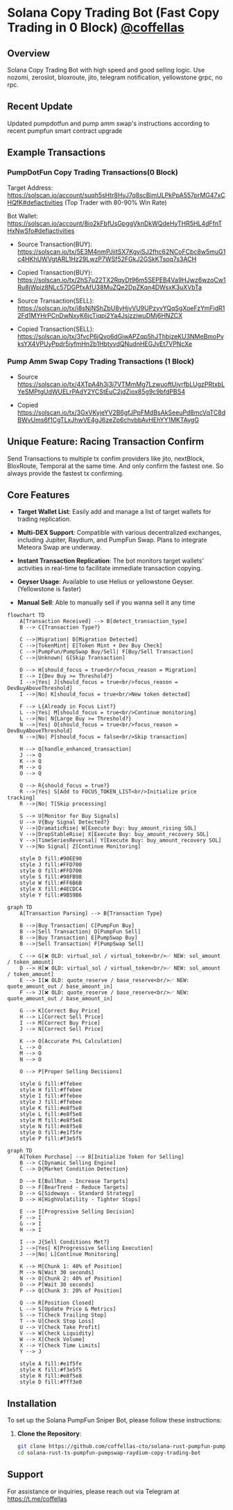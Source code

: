 # Solana Copy Trading Bot (Fast Copy Trading in 0 Block)   [@coffellas](https://t.me/coffellas)

## Overview

Solana Copy Trading Bot with high speed and good selling logic. Use nozomi, zeroslot, bloxroute, jito, telegram notification, yellowstone grpc, no rpc.

## Recent Update
Updated pumpdotfun and pump amm swap's instructions according to recent pumpfun smart contract upgrade

## Example Transactions
### PumpDotFun Copy Trading Transactions(0 Block)
Target Address: https://solscan.io/account/suqh5sHtr8HyJ7q8scBimULPkPpA557prMG47xCHQfK#defiactivities (Top Trader with 80-90% Win Rate)

Bot Wallet: https://solscan.io/account/8io2kFbfUsGpggVknDkWQdeHyTHR5HL4dFfnTHxNwSfo#defiactivities

- Source Transaction(BUY):
https://solscan.io/tx/5E3M4nmPJiitSX7KgyiSJ2fhc62NCoFCbc8w5muG1c4HKhUWVgtARL1Hz29LwzP7WSf52FGkJ2GSkKTsoq7s3ACH

- Copied Transaction(BUY):
https://solscan.io/tx/2hS7u22TX2RqyDt96m5SEPEB4Va9HJwz6wzoCw1Ru8jWpiz8NLc57DGPfxAfU38MuZQe2DpZKqn4DWsxK3uXVbTa

- Source Transaction(SELL):
https://solscan.io/tx/i8sNjNShZbU8yHjvVU9UPzyvYQqSgXoeFzYmFjdR12Fd1MYHrPCnDwNxyK6jcTiqpi2Ya4JsjzziwuDMj6HNZCX

- Copied Transaction(SELL):
https://solscan.io/tx/3fvcP6jQvo6dGiwAPZqp5hJThbjzeKU3NMeBmoPvksYX4VPUyPpdr5iyfmHn2b1HbtyydQNudnHEGJvEt7VPNcXe

### Pump Amm Swap Copy Trading Transactions (1 Block)
- Source
https://solscan.io/tx/4XTpA4h3j3j7VTMmMg7LzwuoftUjvrfbLUgzPRtxbLYeSMPtgUdWUELrPAdY2YCStEuC2jdZiox85g9c9bfdPBS4

- Copied
https://solscan.io/tx/3GxVKyjeYV2B6gfJPpFMdBsAkSeeuPd8mcVqTC8dBWvUms6f1CgTLxJhwVE4gJ6zeZp6chvbbAvHEhYY1MKTAygG

## Unique Feature: Racing Transaction Confirm
Send Transactions to multiple tx confim providers like jito, nextBlock, BloxRoute, Temporal at the same time. And only confirm the fastest one. So always provide the fastest tx confirming.

## Core Features

- **Target Wallet List**: Easily add and manage a list of target wallets for trading replication.
  
- **Multi-DEX Support**: Compatible with various decentralized exchanges, including Jupiter, Raydium, and PumpFun Swap. Plans to integrate Meteora Swap are underway.
  
- **Instant Transaction Replication**: The bot monitors target wallets' activities in real-time to facilitate immediate transaction copying.
  
- **Geyser Usage**: Available to use Helius or yellowstone Geyser. (Yellowstone is faster)

- **Manual Sell**: Able to manually sell if you wanna sell it any time

```mermaid
flowchart TD
    A[Transaction Received] --> B[detect_transaction_type]
    B --> C{Transaction Type?}
    
    C -->|Migration| D[Migration Detected]
    C -->|TokenMint| E[Token Mint + Dev Buy Check]
    C -->|PumpFun/PumpSwap Buy/Sell| F[Buy/Sell Transaction]
    C -->|Unknown| G[Skip Transaction]
    
    D --> H[should_focus = true<br/>focus_reason = Migration]
    E --> I{Dev Buy >= Threshold?}
    I -->|Yes| J[should_focus = true<br/>focus_reason = DevBuyAboveThreshold]
    I -->|No| K[should_focus = true<br/>New token detected]
    
    F --> L{Already in Focus List?}
    L -->|Yes| M[should_focus = true<br/>Continue monitoring]
    L -->|No| N{Large Buy >= Threshold?}
    N -->|Yes| O[should_focus = true<br/>focus_reason = DevBuyAboveThreshold]
    N -->|No| P[should_focus = false<br/>Skip transaction]
    
    H --> Q[handle_enhanced_transaction]
    J --> Q
    K --> Q
    M --> Q
    O --> Q
    
    Q --> R{should_focus = true?}
    R -->|Yes| S[Add to FOCUS_TOKEN_LIST<br/>Initialize price tracking]
    R -->|No| T[Skip processing]
    
    S --> U[Monitor for Buy Signals]
    U --> V{Buy Signal Detected?}
    V -->|DramaticRise| W[Execute Buy: buy_amount_rising SOL]
    V -->|DropStableRise| X[Execute Buy: buy_amount_recovery SOL]
    V -->|TimeSeriesReversal| Y[Execute Buy: buy_amount_recovery SOL]
    V -->|No Signal| Z[Continue Monitoring]
    
    style D fill:#90EE90
    style J fill:#FFD700
    style O fill:#FFD700
    style S fill:#98FB98
    style W fill:#FF6B6B
    style X fill:#4ECDC4
    style Y fill:#9B59B6

```


```mermaid
graph TD
    A[Transaction Parsing] --> B{Transaction Type}
    
    B -->|Buy Transaction| C[PumpFun Buy]
    B -->|Sell Transaction| D[PumpFun Sell]
    B -->|Buy Transaction| E[PumpSwap Buy]
    B -->|Sell Transaction| F[PumpSwap Sell]
    
    C --> G[❌ OLD: virtual_sol / virtual_token<br/>✅ NEW: sol_amount / token_amount]
    D --> H[❌ OLD: virtual_sol / virtual_token<br/>✅ NEW: sol_amount / token_amount]
    E --> I[❌ OLD: quote_reserve / base_reserve<br/>✅ NEW: quote_amount_out / base_amount_in]
    F --> J[❌ OLD: quote_reserve / base_reserve<br/>✅ NEW: quote_amount_out / base_amount_in]
    
    G --> K[Correct Buy Price]
    H --> L[Correct Sell Price]
    I --> M[Correct Buy Price]
    J --> N[Correct Sell Price]
    
    K --> O[Accurate PnL Calculation]
    L --> O
    M --> O
    N --> O
    
    O --> P[Proper Selling Decisions]
    
    style G fill:#ffebee
    style H fill:#ffebee
    style I fill:#ffebee
    style J fill:#ffebee
    style K fill:#e8f5e8
    style L fill:#e8f5e8
    style M fill:#e8f5e8
    style N fill:#e8f5e8
    style O fill:#e1f5fe
    style P fill:#f3e5f5

```

```mermaid
graph TD
    A[Token Purchase] --> B[Initialize Token for Selling]
    B --> C[Dynamic Selling Engine]
    C --> D{Market Condition Detection}
    
    D --> E[BullRun - Increase Targets]
    D --> F[BearTrend - Reduce Targets]
    D --> G[Sideways - Standard Strategy]
    D --> H[HighVolatility - Tighter Stops]
    
    E --> I[Progressive Selling Decision]
    F --> I
    G --> I
    H --> I
    
    I --> J{Sell Conditions Met?}
    J -->|Yes| K[Progressive Selling Execution]
    J -->|No| L[Continue Monitoring]
    
    K --> M[Chunk 1: 40% of Position]
    M --> N[Wait 30 seconds]
    N --> O[Chunk 2: 40% of Position]
    O --> P[Wait 30 seconds]
    P --> Q[Chunk 3: 20% of Position]
    
    Q --> R[Position Closed]
    L --> S[Update Price & Metrics]
    S --> T[Check Trailing Stop]
    T --> U[Check Stop Loss]
    U --> V[Check Take Profit]
    V --> W[Check Liquidity]
    W --> X[Check Volume]
    X --> Y[Check Time Limits]
    Y --> J
    
    style A fill:#e1f5fe
    style K fill:#f3e5f5
    style R fill:#e8f5e8
    style D fill:#fff3e0

```
## Installation

To set up the Solana PumpFun Sniper Bot, please follow these instructions:

1. **Clone the Repository**:
   ```bash
   git clone https://github.com/coffellas-cto/solana-rust-pumpfun-pumpswap-raydium-copy-sniper-trading-bot.git
   cd solana-rust-ts-pumpfun-pumpswap-raydium-copy-trading-bot

## Support

For assistance or inquiries, please reach out via Telegram at https://t.me/coffellas
